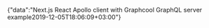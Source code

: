 {"data":"Next.js React Apollo client with Graphcool GraphQL server example2019-12-05T18:06:09+03:00"}
